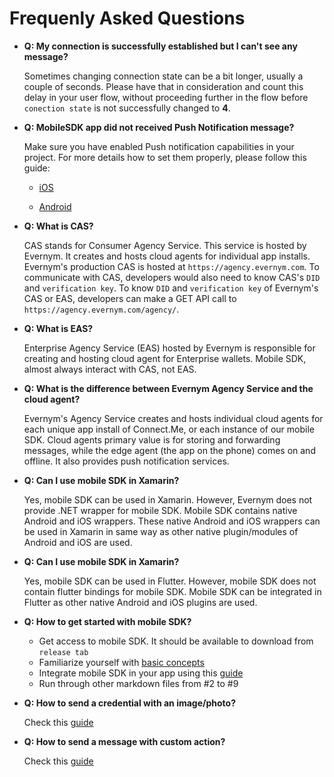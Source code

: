 # Frequenly Asked Questions

- **Q: My connection is successfully established but I can't see any message?**

    Sometimes changing connection state can be a bit longer, usually a couple of seconds. Please have that in consideration and count this delay in your user flow, without proceeding further in the flow before `conection state` is not successfully changed to **4**.

- **Q: MobileSDK app did not received Push Notification message?**

    Make sure you have enabled Push notification capabilities in your project. 
    For more details how to set them properly, please follow this guide: 
    
    - [iOS](https://developer.apple.com/library/archive/documentation/Miscellaneous/Reference/EntitlementKeyReference/Chapters/EnablingLocalAndPushNotifications.html)
    
    -  [Android](https://developers.google.com/web/ilt/pwa/introduction-to-push-notifications)

- **Q: What is CAS?**

     CAS stands for Consumer Agency Service. This service is hosted by Evernym. It creates and hosts cloud agents for individual app installs. Evernym's production CAS is hosted at `https://agency.evernym.com`. To communicate with CAS, developers would also need to know CAS's `DID` and `verification key`. To know `DID` and `verification key` of Evernym's CAS or EAS, developers can make a GET API call to `https://agency.evernym.com/agency/`.

- **Q: What is EAS?**

     Enterprise Agency Service (EAS) hosted by Evernym is responsible for creating and hosting cloud agent for Enterprise wallets. Mobile SDK, almost always interact with CAS, not EAS.

- **Q: What is the difference between Evernym Agency Service and the cloud agent?**

     Evernym's Agency Service creates and hosts individual cloud agents for each unique app install of Connect.Me, or each instance of our mobile SDK.
     Cloud agents primary value is for storing and forwarding messages, while the edge agent (the app on the phone) comes on and offline. It also provides push notification services.

- **Q: Can I use mobile SDK in Xamarin?**

     Yes, mobile SDK can be used in Xamarin. However, Evernym does not provide .NET wrapper for mobile SDK. Mobile SDK contains native Android and iOS wrappers. These native Android and iOS wrappers can be used in Xamarin in same way as other native plugin/modules of Android and iOS are used.

- **Q: Can I use mobile SDK in Xamarin?**

     Yes, mobile SDK can be used in Flutter. However, mobile SDK does not contain flutter bindings for mobile SDK. Mobile SDK can be integrated in Flutter as other native Android and iOS plugins are used.

- **Q: How to get started with mobile SDK?**

    - Get access to mobile SDK. It should be available to download from `release tab`
    - Familiarize yourself with [basic concepts](./0.Base%20Concepts.md)
    - Integrate mobile SDK in your app using this [guide](./1.ProjectSetup.md)
    - Run through other markdown files from #2 to #9

- **Q: How to send a credential with an image/photo?**

    Check this [guide](CredentialsWithAttachments.md)

- **Q: How to send a message with custom action?**

    Check this [guide](./6.StructuredMessages.md)
